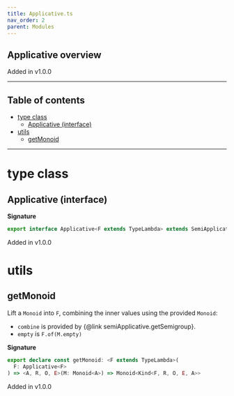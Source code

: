 ```yaml
---
title: Applicative.ts
nav_order: 2
parent: Modules
---
```


## Applicative overview

Added in v1.0.0

---

<h2 class="text-delta">Table of contents</h2>

- [type class](#type-class)
  - [Applicative (interface)](#applicative-interface)
- [utils](#utils)
  - [getMonoid](#getmonoid)

---

# type class

## Applicative (interface)

**Signature**

```ts
export interface Applicative<F extends TypeLambda> extends SemiApplicative<F>, Product<F> {}
```

Added in v1.0.0

# utils

## getMonoid

Lift a `Monoid` into `F`, combining the inner values using the provided `Monoid`:

- `combine` is provided by {@link semiApplicative.getSemigroup}.
- `empty` is `F.of(M.empty)`

**Signature**

```ts
export declare const getMonoid: <F extends TypeLambda>(
  F: Applicative<F>
) => <A, R, O, E>(M: Monoid<A>) => Monoid<Kind<F, R, O, E, A>>
```

Added in v1.0.0
